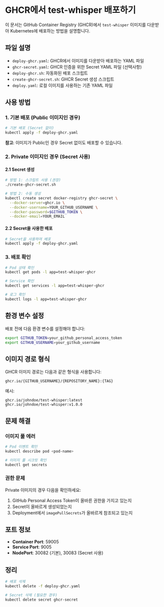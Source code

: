 # GHCR에서 test-whisper 배포하기

이 문서는 GitHub Container Registry (GHCR)에서 `test-whisper` 이미지를 다운받아 Kubernetes에 배포하는 방법을 설명합니다.

## 파일 설명

- `deploy-ghcr.yaml`: GHCR에서 이미지를 다운받아 배포하는 YAML 파일
- `ghcr-secret.yaml`: GHCR 인증을 위한 Secret YAML 파일 (선택사항)
- `deploy-ghcr.sh`: 자동화된 배포 스크립트
- `create-ghcr-secret.sh`: GHCR Secret 생성 스크립트
- `deploy.yaml`: 로컬 이미지를 사용하는 기존 YAML 파일

## 사용 방법

### 1. 기본 배포 (Public 이미지인 경우)

```bash
# 기본 배포 (Secret 없이)
kubectl apply -f deploy-ghcr.yaml
```

**참고**: 이미지가 Public인 경우 Secret 없이도 배포할 수 있습니다.

### 2. Private 이미지인 경우 (Secret 사용)

#### 2.1 Secret 생성

```bash
# 방법 1: 스크립트 사용 (권장)
./create-ghcr-secret.sh

# 방법 2: 수동 생성
kubectl create secret docker-registry ghcr-secret \
  --docker-server=ghcr.io \
  --docker-username=YOUR_GITHUB_USERNAME \
  --docker-password=$GITHUB_TOKEN \
  --docker-email=YOUR_EMAIL
```

#### 2.2 Secret을 사용한 배포

```bash
# Secret을 사용하여 배포
kubectl apply -f deploy-ghcr.yaml
```

### 3. 배포 확인

```bash
# Pod 상태 확인
kubectl get pods -l app=test-whisper-ghcr

# Service 확인
kubectl get services -l app=test-whisper-ghcr

# 로그 확인
kubectl logs -l app=test-whisper-ghcr
```

## 환경 변수 설정

배포 전에 다음 환경 변수를 설정해야 합니다:

```bash
export GITHUB_TOKEN=your_github_personal_access_token
export GITHUB_USERNAME=your_github_username
```

## 이미지 경로 형식

GHCR 이미지 경로는 다음과 같은 형식을 사용합니다:

```
ghcr.io/{GITHUB_USERNAME}/{REPOSITORY_NAME}:{TAG}
```

예시:
```
ghcr.io/johndoe/test-whisper:latest
ghcr.io/johndoe/test-whisper:v1.0.0
```

## 문제 해결

### 이미지 풀 에러

```bash
# Pod 이벤트 확인
kubectl describe pod <pod-name>

# 이미지 풀 시크릿 확인
kubectl get secrets
```

### 권한 문제

Private 이미지의 경우 다음을 확인하세요:
1. GitHub Personal Access Token이 올바른 권한을 가지고 있는지
2. Secret이 올바르게 생성되었는지
3. Deployment에서 `imagePullSecrets`가 올바르게 참조되고 있는지

## 포트 정보

- **Container Port**: 59005
- **Service Port**: 9005
- **NodePort**: 30082 (기본), 30083 (Secret 사용)

## 정리

```bash
# 배포 삭제
kubectl delete -f deploy-ghcr.yaml

# Secret 삭제 (필요한 경우)
kubectl delete secret ghcr-secret
```
